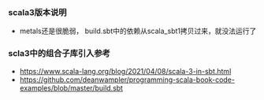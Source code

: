 ### scala3版本说明
* metals还是很脆弱， build.sbt中的依赖从scala_sbt1拷贝过来，就没法运行了

### scla3中的组合子库引入参考
* https://www.scala-lang.org/blog/2021/04/08/scala-3-in-sbt.html
* https://github.com/deanwampler/programming-scala-book-code-examples/blob/master/build.sbt